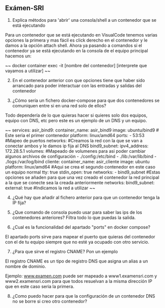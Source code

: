 ## Exámen-SRI

1. Explica métodos para 'abrir' una consola/shell a un contenedor que se está ejecutando

Para un contenedor que se está ejecutando en VisualCode tenemos varias opciones la primera y mas fácil es click derecho en el contenedor y le damos a la opción attach shell. Ahora ya pasando a comandos si el contenedor ya se está ejecutando en la consola de el equipo principal hacemos un:

~~
docker container exec -it [nombre del contenedor] [interprete que vayamos a utilizar]
~~

2. En el contenedor anterior con que opciones tiene que haber sido arrancado para poder interactuar con las entradas y salidas del contenedor


3. ¿Cómo sería un fichero docker-compose para que dos contenedores se comuniquen entre si en una red solo de ellos?

Todo dependería de lo que quieras hacer si quieres solo dos equipos, equipo con DNS, etc pero este es un ejemplo de un DNS y un equipo.

~~
services:
  asir_bind9:
    container_name: asir_bind9
    image: ubuntu/bind9
    # Este seria el primer contenedor
    platform: linux/amd64
    ports:
      - 53:53
      #Mapeo de puertos
    networks:
    #Creamos la red con la que se van a conectar ambos y le damos ip fija al DNS
      bind9_subnet:
        ipv4_address: 172.28.5.1
    volumes:
    #Mapeado de volumenes para asi poder cambiar algunos archivos de configuración
      - ./config:/etc/bind
      - ./lib:/var/lib/bind
      - ./logs:/var/log/bind
  cliente:
    container_name: asir_cliente
    image: ubuntu
    platform: linux/amd64
    #Aqui se crea el segundo contenedor en este caso un equipo normal
    tty: true
    stdin_open: true
    networks:
      - bind9_subnet
      #Estas opciones se añaden para que una vez creado el contenedor la red principal a la que se conecte sea la creada anteriormente
networks:
  bind9_subnet:
    external: true
    #Indicamos la red a utilizar
~~


4. ¿Qué hay que añadir al fichero anterior para que un contenedor tenga la IP fija?


5. ¿Que comando de consola puedo usar para saber las ips de los contenedores anteriores? Filtra todo lo que puedas la salida.



6. ¿Cual es la funcionalidad del apartado "ports" en docker compose?

El apartado ports sirve para mapear el puerto que quieras del contenedor con el de tu equipo siempre que no esté ya ocupado con otro servicio.

7. ¿Para que sirve el registro CNAME? Pon un ejemplo

El registro CNAME es un tipo de registro DNS que asigna un alias a un nombre de dominio. 

Ejemplo:
www.examen.com puede ser mapeado a www1.examensri.com y www2.examensri.com para que todos resuelvan a la misma dirección IP que en este caso seria la primera.

8. ¿Como puedo hacer para que la configuración de un contenedor DNS no se borre si creo otro contenedor?
